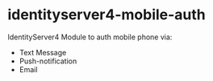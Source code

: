 # identityserver4-mobile-auth
IdentityServer4 Module to auth mobile phone via:
- Text Message
- Push-notification
- Email
